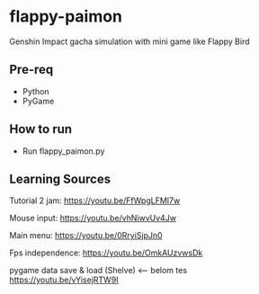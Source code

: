 # flappy-paimon
Genshin Impact gacha simulation with mini game like Flappy Bird

## Pre-req
- Python
- PyGame

## How to run
- Run flappy_paimon.py

## Learning Sources
Tutorial 2 jam:
https://youtu.be/FfWpgLFMI7w

Mouse input:
https://youtu.be/vhNiwvUv4Jw

Main menu:
https://youtu.be/0RryiSjpJn0

Fps independence:
https://youtu.be/OmkAUzvwsDk

pygame data save & load (Shelve) <-- belom tes
https://youtu.be/vYisejRTW9I
